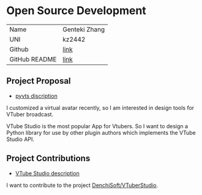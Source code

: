 # Open Source Development
|  |  |
|--|--|
|Name | Genteki Zhang|
|UNI | kz2442|
|Github | [link](https://github.com/Genteki)|
| GitHub README | [link](https://github.com/Genteki/Genteki/blob/main/README.md) |


## Project Proposal
* [pyvts discription](https://github.com/Genteki/project-proposals-s2023/blob/hw1-kz2442/projects/python/pyvts.md)

I customized a virtual avatar recently, so I am interested in design tools for VTuber broadcast.

VTube Studio is the most popular App for Vtubers. So I want to design a Python library for use by other plugin authors which implements the VTube Studio API.

## Project Contributions
* [VTube Studio description](https://github.com/Genteki/project-proposals-s2023/blob/hw1-kz2442/projects/python/vtuberstudio.md)

I want to contribute to the project [DenchiSoft/VTuberStudio](https://github.com/DenchiSoft/VTubeStudio).
